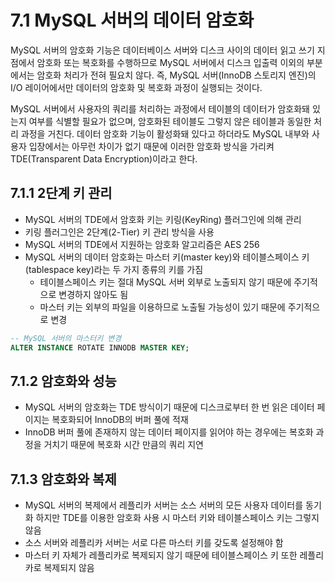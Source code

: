 # 7.1 MySQL 서버의 데이터 암호화

MySQL 서버의 암호화 기능은 데이터베이스 서버와 디스크 사이의 데이터 읽고 쓰기 지점에서 암호화 또는 복호화를 수행하므로 MySQL 서버에서 디스크 입출력 이외의 부분에서는 암호화 처리가 전혀 필요치 않다. 즉, MySQL 서버(InnoDB 스토리지 엔진)의 I/O 레이어에서만 데이터의 암호화 및 복호화 과정이 실행되는 것이다.

MySQL 서버에서 사용자의 쿼리를 처리하는 과정에서 테이블의 데이터가 암호화돼 있는지 여부를 식별할 필요가 없으며, 암호화된 테이블도 그렇지 않은 테이블과 동일한 처리 과정을 거친다. 데이터 암호화 기능이 활성화돼 있다고 하더라도 MySQL 내부와 사용자 입장에서는 아무런 차이가 없기 때문에 이러한 암호화 방식을 가리켜 TDE(Transparent Data Encryption)이라고 한다.

## 7.1.1 2단계 키 관리

- MySQL 서버의 TDE에서 암호화 키는 키링(KeyRing) 플러그인에 의해 관리
- 키링 플러그인은 2단계(2-Tier) 키 관리 방식을 사용
- MySQL 서버의 TDE에서 지원하는 암호화 알고리즘은 AES 256
- MySQL 서버의 데이터 암호화는 마스터 키(master key)와 테이블스페이스 키(tablespace key)라는 두 가지 종류의 키를 가짐
  - 테이블스페이스 키는 절대 MySQL 서버 외부로 노출되지 않기 때문에 주기적으로 변경하지 않아도 됨
  - 마스터 키는 외부의 파일을 이용하므로 노출될 가능성이 있기 때문에 주기적으로 변경

```sql
-- MySQL 서버의 마스터키 변경
ALTER INSTANCE ROTATE INNODB MASTER KEY;
```

## 7.1.2 암호화와 성능

- MySQL 서버의 암호화는 TDE 방식이기 때문에 디스크로부터 한 번 읽은 데이터 페이지는 복호화되어 InnoDB의 버퍼 풀에 적재
- InnoDB 버퍼 풀에 존재하지 않는 데이터 페이지를 읽어야 하는 경우에는 복호화 과정을 거치기 때문에 복호화 시간 만큼의 쿼리 지연

## 7.1.3 암호화와 복제

- MySQL 서버의 복제에서 레플리카 서버는 소스 서버의 모든 사용자 데이터를 동기화 하지만 TDE를 이용한 암호화 사용 시 마스터 키와 테이블스페이스 키는 그렇지 않음
- 소스 서버와 레플리카 서버는 서로 다른 마스터 키를 갖도록 설정해야 함
- 마스터 키 자체가 레플리카로 복제되지 않기 때문에 테이블스페이스 키 또한 레플리카로 복제되지 않음
